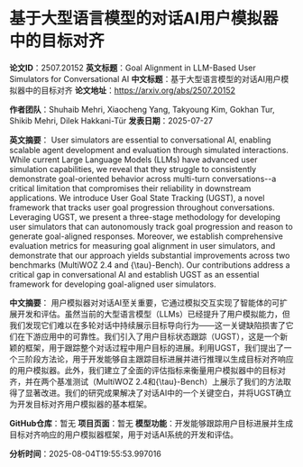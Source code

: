 # 基于大型语言模型的对话AI用户模拟器中的目标对齐

**论文ID**：2507.20152
**英文标题**：Goal Alignment in LLM-Based User Simulators for Conversational AI
**中文标题**：基于大型语言模型的对话AI用户模拟器中的目标对齐
**论文地址**：https://arxiv.org/abs/2507.20152

**作者团队**：Shuhaib Mehri, Xiaocheng Yang, Takyoung Kim, Gokhan Tur, Shikib Mehri, Dilek Hakkani-Tür
**发表日期**：2025-07-27

**英文摘要**：
User simulators are essential to conversational AI, enabling scalable agent
development and evaluation through simulated interactions. While current Large
Language Models (LLMs) have advanced user simulation capabilities, we reveal
that they struggle to consistently demonstrate goal-oriented behavior across
multi-turn conversations--a critical limitation that compromises their
reliability in downstream applications. We introduce User Goal State Tracking
(UGST), a novel framework that tracks user goal progression throughout
conversations. Leveraging UGST, we present a three-stage methodology for
developing user simulators that can autonomously track goal progression and
reason to generate goal-aligned responses. Moreover, we establish comprehensive
evaluation metrics for measuring goal alignment in user simulators, and
demonstrate that our approach yields substantial improvements across two
benchmarks (MultiWOZ 2.4 and {\tau}-Bench). Our contributions address a
critical gap in conversational AI and establish UGST as an essential framework
for developing goal-aligned user simulators.

**中文摘要**：
用户模拟器对对话AI至关重要，它通过模拟交互实现了智能体的可扩展开发和评估。虽然当前的大型语言模型（LLMs）已经提升了用户模拟能力，但我们发现它们难以在多轮对话中持续展示目标导向行为——这一关键缺陷损害了它们在下游应用中的可靠性。我们引入了用户目标状态跟踪（UGST），这是一个新颖的框架，用于跟踪整个对话过程中用户目标的进展。利用UGST，我们提出了一个三阶段方法论，用于开发能够自主跟踪目标进展并进行推理以生成目标对齐响应的用户模拟器。此外，我们建立了全面的评估指标来衡量用户模拟器中的目标对齐，并在两个基准测试（MultiWOZ 2.4和{\tau}-Bench）上展示了我们的方法取得了显著改进。我们的研究成果解决了对话AI中的一个关键空白，并将UGST确立为开发目标对齐用户模拟器的基本框架。

**GitHub仓库**：暂无
**项目页面**：暂无
**模型功能**：开发能够跟踪用户目标进展并生成目标对齐响应的用户模拟器框架，用于对话AI系统的开发和评估。

**分析时间**：2025-08-04T19:55:53.997016
